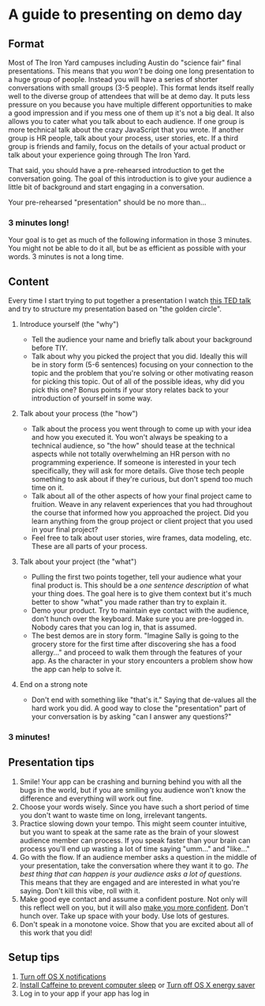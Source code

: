 # A guide to presenting on demo day

## Format

Most of The Iron Yard campuses including Austin do "science fair" final presentations. This means that you *won't* be doing one long presentation to a huge group of people. Instead you will have a series of shorter conversations with small groups (3-5 people). This format lends itself really well to the diverse group of attendees that will be at demo day. It puts less pressure on you because you have multiple different opportunities to make a good impression and if you mess one of them up it's not a big deal. It also allows you to cater what you talk about to each audience. If one group is more technical talk about the crazy JavaScript that you wrote. If another group is HR people, talk about your process, user stories, etc. If a third group is friends and family, focus on the details of your actual product or talk about your experience going through The Iron Yard.

That said, you should have a pre-rehearsed introduction to get the conversation going. The goal of this introduction is to give your audience a little bit of background and start engaging in a conversation.

Your pre-rehearsed "presentation" should be no more than...

### 3 minutes long!

Your goal is to get as much of the following information in those 3 minutes. You might not be able to do it all, but be as efficient as possible with your words. 3 minutes is not a long time.

## Content

Every time I start trying to put together a presentation I watch [this TED talk](https://www.ted.com/talks/simon_sinek_how_great_leaders_inspire_action?language=en) and try to structure my presentation based on "the golden circle". 

1. Introduce yourself (the "why")
	- Tell the audience your name and briefly talk about your background before TIY.
	- Talk about why you picked the project that you did. Ideally this will be in story form (5-6 sentences) focusing on your connection to the topic and the problem that you're solving or other motivating reason for picking this topic. Out of all of the possible ideas, why did you pick this one? Bonus points if your story relates back to your introduction of yourself in some way.

2. Talk about your process (the "how")
	- Talk about the process you went through to come up with your idea and how you executed it. You won't always be speaking to a technical audience, so "the how" should tease at the technical aspects while not totally overwhelming an HR person with no programming experience. If someone is interested in your tech specifically, they will ask for more details. Give those tech people something to ask about if they're curious, but don't spend too much time on it.
	- Talk about all of the other aspects of how your final project came to fruition. Weave in any relavent experiences that you had throughout the course that informed how you approached the project. Did you learn anything from the group project or client project that you used in your final project?
	- Feel free to talk about user stories, wire frames, data modeling, etc. These are all parts of your process.

3. Talk about your project (the "what")
	- Pulling the first two points together, tell your audience what your final product is. This should be a *one sentence description* of what your thing does. The goal here is to give them context but it's much better to show "what" you made rather than try to explain it.
	- Demo your product. Try to maintain eye contact with the audience, don't hunch over the keyboard. Make sure you are pre-logged in. Nobody cares that you can log in, that is assumed.
	- The best demos are in story form. "Imagine Sally is going to the grocery store for the first time after discovering she has a food allergy..." and proceed to walk them through the features of your app. As the character in your story encounters a problem show how the app can help to solve it.

4. End on a strong note
	- Don't end with something like "that's it." Saying that de-values all the hard work you did. A good way to close the "presentation" part of your conversation is by asking "can I answer any questions?"

### 3 minutes!

## Presentation tips

1. Smile! Your app can be crashing and burning behind you with all the bugs in the world, but if you are smiling you audience won't know the difference and everything will work out fine.
1. Choose your words wisely. Since you have such a short period of time you don't want to waste time on long, irrelevant tangents.
2. Practice slowing down your tempo. This might seem counter intuitive, but you want to speak at the same rate as the brain of your slowest audience member can process. If you speak faster than your brain can process you'll end up wasting a lot of time saying "umm..." and "like..."
3. Go with the flow. If an audience member asks a question in the middle of your presentation, take the conversation where they want it to go. *The best thing that can happen is your audience asks a lot of questions.* This means that they are engaged and are interested in what you're saying. Don't kill this vibe, roll with it.
4. Make good eye contact and assume a confident posture. Not only will this reflect well on you, but it will also [make you more confident](https://www.ted.com/talks/amy_cuddy_your_body_language_shapes_who_you_are?language=en). Don't hunch over. Take up space with your body. Use lots of gestures.
5. Don't speak in a monotone voice. Show that you are excited about all of this work that you did!

## Setup tips
1. [Turn off OS X notifications](https://support.apple.com/kb/PH18740?locale=en_US)
1. [Install Caffeine to prevent computer sleep](https://itunes.apple.com/us/app/caffeine/id411246225?mt=12) or [Turn off OS X energy saver](https://support.apple.com/en-us/HT201714)
1. Log in to your app if your app has log in
